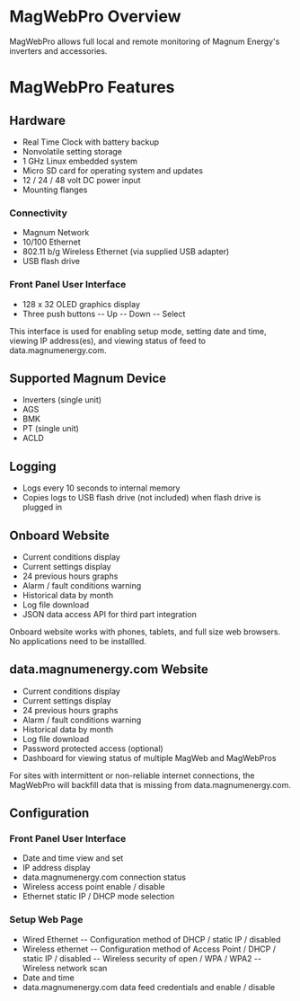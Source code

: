 # MagWebPro Overview #

MagWebPro allows full local and remote monitoring of Magnum Energy's inverters and accessories.

# MagWebPro Features #



## Hardware ##
- Real Time Clock with battery backup
- Nonvolatile setting storage
- 1 GHz Linux embedded system
- Micro SD card for operating system and updates
- 12 / 24 / 48 volt DC power input
- Mounting flanges

### Connectivity ###
- Magnum Network
- 10/100 Ethernet
- 802.11 b/g Wireless Ethernet (via supplied USB adapter)
- USB flash drive

### Front Panel User Interface ###
- 128 x 32 OLED graphics display
- Three push buttons
-- Up
-- Down
-- Select

This interface is used for enabling setup mode, setting date and time, viewing IP address(es), and viewing status of feed to data.magnumenergy.com.

## Supported Magnum Device ##
- Inverters (single unit)
- AGS
- BMK
- PT (single unit)
- ACLD

## Logging ##
- Logs every 10 seconds to internal memory
- Copies logs to USB flash drive (not included) when flash drive is plugged in


## Onboard Website ##
- Current conditions display
- Current settings display
- 24 previous hours graphs
- Alarm / fault conditions warning
- Historical data by month
- Log file download
- JSON data access API for third part integration

Onboard website works with phones, tablets, and full size web browsers. No applications need to be installled.

## data.magnumenergy.com Website ##

- Current conditions display
- Current settings display
- 24 previous hours graphs
- Alarm / fault conditions warning
- Historical data by month
- Log file download
- Password protected access (optional)
- Dashboard for viewing status of multiple MagWeb and MagWebPros

For sites with intermittent or non-reliable internet connections, the MagWebPro will backfill data that is missing from data.magnumenergy.com.


## Configuration ##
### Front Panel User Interface ###
- Date and time view and set
- IP address display
- data.magnumenergy.com connection status
- Wireless access point enable / disable
- Ethernet static IP / DHCP mode selection

### Setup Web Page ###
- Wired Ethernet
-- Configuration method of DHCP / static IP / disabled
- Wireless ethernet
-- Configuration method of Access Point / DHCP / static IP / disabled
-- Wireless security of open / WPA / WPA2
-- Wireless network scan
- Date and time
- data.magnumenergy.com data feed credentials and enable / disable
